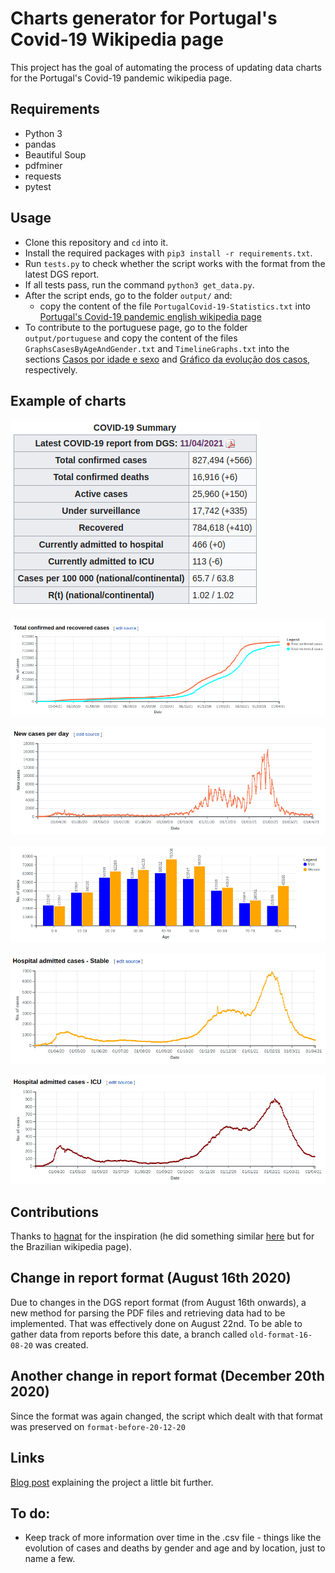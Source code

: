 # Charts generator for Portugal's Covid-19 Wikipedia page
This project has the goal of automating the process of updating data charts for the Portugal's Covid-19 pandemic wikipedia page.

## Requirements
- Python 3
- pandas
- Beautiful Soup
- pdfminer
- requests
- pytest

## Usage
- Clone this repository and `cd` into it.
- Install the required packages with `pip3 install -r requirements.txt`.
- Run `tests.py` to check whether the script works with the format from the latest DGS report.
- If all tests pass, run the command `python3 get_data.py`.
- After the script ends, go to the folder `output/` and:
    - copy the content of the file `PortugalCovid-19-Statistics.txt` into [Portugal's Covid-19 pandemic english wikipedia page](https://en.wikipedia.org/w/index.php?title=Statistics_of_the_COVID-19_pandemic_in_Portugal&action=edit)
- To contribute to the portuguese page, go to the folder `output/portuguese` and copy the content of the files `GraphsCasesByAgeAndGender.txt` and `TimelineGraphs.txt` into the sections [Casos por idade e sexo](https://pt.wikipedia.org/w/index.php?title=Pandemia_de_COVID-19_em_Portugal&action=edit&section=27) and [Gráfico da evolução dos casos](https://pt.wikipedia.org/w/index.php?title=Pandemia_de_COVID-19_em_Portugal&action=edit&section=28), respectively.

## Example of charts
![](images/summary.png)

![](images/total_cases.png)

![](images/daily_cases.png)

![](images/cases_age_gender.png)

![](images/hospital_admitted.png)

![](images/hospital_admitted_ICU.png)


## Contributions
Thanks to [hagnat](https://github.com/hagnat/) for the inspiration (he did something similar [here](https://github.com/hagnat/covid) but for the Brazilian wikipedia page).

## Change in report format (August 16th 2020)
Due to changes in the DGS report format (from August 16th onwards), a new method for parsing the PDF files and retrieving data had to be implemented. That was effectively done on August 22nd. To be able to gather data from reports before this date, a branch called `old-format-16-08-20` was created.

## Another change in report format (December 20th 2020)
Since the format was again changed, the script which dealt with that format was preserved on `format-before-20-12-20`
## Links
[Blog post](https://w3slley.github.io/projects/covid-charts-generator) explaining the project a little bit further.

## To do:
- Keep track of more information over time in the .csv file - things like the evolution of cases and deaths by gender and age and by location, just to name a few.